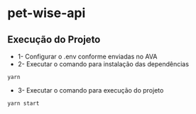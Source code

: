 # pet-wise-api

## Execução do Projeto
* 1- Configurar o .env conforme enviadas no AVA
* 2- Executar o comando para instalação das dependências
```shell
yarn
 ```
* 3- Executar o comando para execução do projeto
```shell
yarn start
 ```
